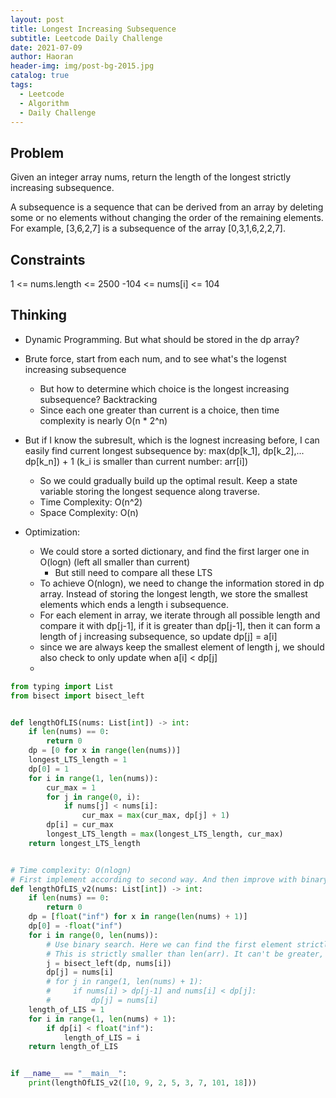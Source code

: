 ```yaml
---
layout: post
title: Longest Increasing Subsequence
subtitle: Leetcode Daily Challenge
date: 2021-07-09
author: Haoran
header-img: img/post-bg-2015.jpg
catalog: true
tags: 
  - Leetcode
  - Algorithm
  - Daily Challenge
---
```



## Problem
Given an integer array nums, return the length of the longest strictly increasing subsequence.

A subsequence is a sequence that can be derived from an array by deleting some or no elements without changing the order of the remaining elements. For example, [3,6,2,7] is a subsequence of the array [0,3,1,6,2,2,7].

## Constraints
1 <= nums.length <= 2500
-104 <= nums[i] <= 104

## Thinking
* Dynamic Programming. But what should be stored in the dp array?

* Brute force, start from each num, and to see what's the logenst increasing subsequence
    * But how to determine which choice is the longest increasing subsequence? Backtracking
    * Since each one greater than current is a choice, then time complexity is nearly O(n * 2^n)

* But if I know the subresult, which is the lognest increasing before, I can easily find current longest subsequence by: max(dp[k_1], dp[k_2],... dp[k_n]) + 1 (k_i is smaller than current number: arr[i])
    * So we could gradually build up the optimal result. Keep a state variable storing the longest sequence along traverse.
    * Time Complexity: O(n^2)
    * Space Complexity: O(n)

* Optimization:
    * We could store a sorted dictionary, and find the first larger one in O(logn) (left all smaller than current)
        * But still need to compare all these LTS
    * To achieve O(nlogn), we need to change the information stored in dp array. Instead of storing the longest length, we store the smallest elements which ends a length i subsequence.
    * For each element in array, we iterate through all possible length and compare it with dp[j-1], if it is greater than dp[j-1], then it can form a length of j increasing subsequence, so update dp[j] = a[i]
    * since we are always keep the smallest element of length j, we should also check to only update when a[i] < dp[j]
    *

```python
from typing import List
from bisect import bisect_left


def lengthOfLIS(nums: List[int]) -> int:
    if len(nums) == 0:
        return 0
    dp = [0 for x in range(len(nums))]
    longest_LTS_length = 1
    dp[0] = 1
    for i in range(1, len(nums)):
        cur_max = 1
        for j in range(0, i):
            if nums[j] < nums[i]:
                cur_max = max(cur_max, dp[j] + 1)
        dp[i] = cur_max
        longest_LTS_length = max(longest_LTS_length, cur_max)
    return longest_LTS_length


# Time complexity: O(nlogn)
# First implement according to second way. And then improve with binary search
def lengthOfLIS_v2(nums: List[int]) -> int:
    if len(nums) == 0:
        return 0
    dp = [float("inf") for x in range(len(nums) + 1)]
    dp[0] = -float("inf")
    for i in range(0, len(nums)):
        # Use binary search. Here we can find the first element strictly greater than arr[i]
        # This is strictly smaller than len(arr). It can't be greater, so we can safely update dp[j]
        j = bisect_left(dp, nums[i])
        dp[j] = nums[i]
        # for j in range(1, len(nums) + 1):
        #     if nums[i] > dp[j-1] and nums[i] < dp[j]:
        #         dp[j] = nums[i]
    length_of_LIS = 1
    for i in range(1, len(nums) + 1):
        if dp[i] < float("inf"):
            length_of_LIS = i
    return length_of_LIS


if __name__ == "__main__":
    print(lengthOfLIS_v2([10, 9, 2, 5, 3, 7, 101, 18]))
```
